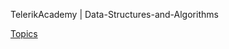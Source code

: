 TelerikAcademy | Data-Structures-and-Algorithms

[Topics](https://github.com/TelerikAcademy/Data-Structures-and-Algorithms/tree/master/Topics)
